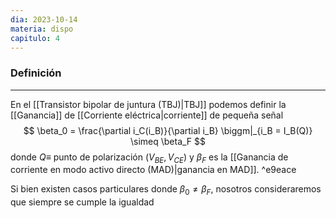 ```yaml
---
dia: 2023-10-14
materia: dispo
capitulo: 4
---
```

### Definición
---
En el [[Transistor bipolar de juntura (TBJ)|TBJ]] podemos definir la [[Ganancia]] de [[Corriente eléctrica|corriente]] de pequeña señal $$ \beta_0 = \frac{\partial i_C(i_B)}{\partial i_B} \biggm|_{i_B = I_B(Q)} \simeq \beta_F $$ donde $Q \equiv$  punto de polarización  $(V_{BE}, V_{CE})$ y $\beta_F$ es la [[Ganancia de corriente en modo activo directo (MAD)|ganancia en MAD]]. ^e9eace

Si bien existen casos particulares donde $\beta_0 \ne \beta_F$, nosotros consideraremos que siempre se cumple la igualdad